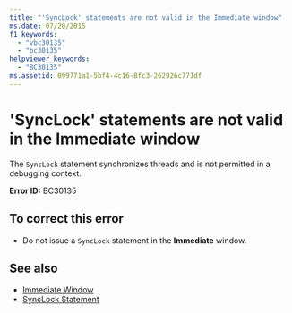 ```yaml
---
title: "'SyncLock' statements are not valid in the Immediate window"
ms.date: 07/20/2015
f1_keywords: 
  - "vbc30135"
  - "bc30135"
helpviewer_keywords: 
  - "BC30135"
ms.assetid: 099771a1-5bf4-4c16-8fc3-262926c771df
---
```

# 'SyncLock' statements are not valid in the Immediate window
The `SyncLock` statement synchronizes threads and is not permitted in a debugging context.  
  
 **Error ID:** BC30135  
  
## To correct this error  
  
-   Do not issue a `SyncLock` statement in the **Immediate** window.  
  
## See also
- [Immediate Window](/visualstudio/ide/reference/immediate-window)
- [SyncLock Statement](../../visual-basic/language-reference/statements/synclock-statement.md)
